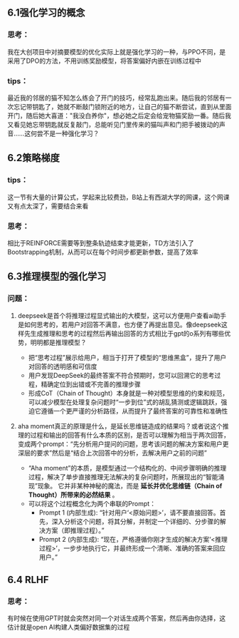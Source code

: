 ## 6.1强化学习的概念

### 思考：

我在大创项目中对摘要模型的优化实际上就是强化学习的一种，与PPO不同，是采用了DPO的方法，不用训练奖励模型，将答案偏好内嵌在训练过程中

### tips：

最近我的邻居的猫不知怎么练会了开门的技巧，经常乱跑出来。随后我的邻居有一次忘记带钥匙了，她就不断敲门锁附近的地方，让自己的猫不断尝试，直到从里面开门，随后她大喜道："我没白养你"，想必她之后定会给宠物猫奖励一番。随后我又看见她忘带钥匙就反复敲门，总能听见门里传来的猫叫声和门把手被拨动的声音……这何尝不是一种强化学习？

## 6.2策略梯度

### tips：

这一节有大量的计算公式，学起来比较费劲，B站上有西湖大学的网课，这个网课又有点太深了，需要结合来看

### 思考：

相比于REINFORCE需要等到整条轨迹结束才能更新，TD方法引入了Bootstrapping机制，从而可以在每个时间步都更新参数，提高了效率

## 6.3推理模型的强化学习

### 问题：

1. deepseek是首个将推理过程显式输出的大模型，这可以方便用户查看ai助手是如何思考的，若用户对回答不满意，也方便了再提出意见。像deepseek这样先生成推理和思考的过程然后再输出回答的方式相比于gpt的o系列有哪些优势，明明都是推理模型？
	- 把“思考过程”展示给用户，相当于打开了模型的“思维黑盒”，提升了用户对回答的透明感和可信度
	- 用户发现DeepSeek的最终答案不符合预期时，您可以回溯它的思考过程，精确定位到出错或不完善的推理步骤
	- 形成CoT（Chain of Thought）本身就是一种对模型思维的约束和规范，可以减少模型在处理复杂问题时“一步到位”式的胡乱猜测或逻辑跳跃，强迫它遵循一个更严谨的分析路径，从而提升了最终答案的可靠性和准确性

2. aha moment真正的原理是什么，是延长思维链造成的结果吗？或者说这个推理的过程和输出的回答有什么本质的区别，是否可以理解为相当于两次回答，变成两个prompt：“先分析用户提问的问题，思考该问题的解决方案和用户更深层的要求”然后是“结合上次回答中的分析，去解决用户之前的问题”

	- “Aha moment”的本质，是模型通过一个结构化的、中间步骤明确的推理过程，解决了单步直接推理无法解决的复杂问题时，所展现出的“智能涌现”现象。 它并非某种神秘的魔法，而是 **延长并优化思维链（Chain of Thought）所带来的必然结果** 。
	- 可以将这个过程概念化为两个串联的Prompt：
		- Prompt 1 (内部生成): “针对用户‘<原始问题>’，请不要直接回答。首先，深入分析这个问题，将其分解，并制定一个详细的、分步骤的解决方案（即推理过程）。”
		- Prompt 2 (内部生成): “现在，严格遵循你刚才生成的解决方案‘<推理过程>’，一步步地执行它，并最终形成一个清晰、准确的答案来回应用户。”

## 6.4 RLHF

### 思考：

有时候在使用GPT时就会突然对同一个对话生成两个答案，然后再由你选择，这估计就是open AI构建人类偏好数据集的过程



